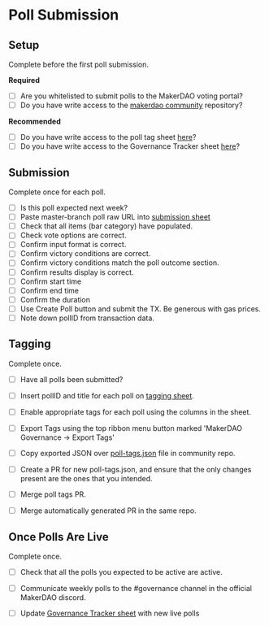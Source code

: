 
# Poll Submission

## Setup

Complete before the first poll submission.

**Required**
- [ ] Are you whitelisted to submit polls to the MakerDAO voting portal?
- [ ] Do you have write access to the [makerdao community](https://github.com/makerdao/community) repository?

**Recommended**
- [ ] Do you have write access to the poll tag sheet [here](https://docs.google.com/spreadsheets/d/1cgjUsVDyDtz8XoxEVQanTc0NZ84CMBZ4sfX_smJl2Kg/edit)? 
- [ ] Do you have write access to the Governance Tracker sheet [here](https://docs.google.com/spreadsheets/d/1LWNlv6hr8oXebk8rvXZBPRVDjN-3OrzI0IgLwBVk0vM/edit#gid=0)?

## Submission

Complete once for each poll.

- [ ] Is this poll expected next week?
- [ ] Paste master-branch poll raw URL into [submission sheet](https://vote.makerdao.com/polling/create)
- [ ] Check that all items (bar category) have populated.
- [ ] Check vote options are correct.
- [ ] Confirm input format is correct.
- [ ] Confirm victory conditions are correct.
- [ ] Confirm victory conditions match the poll outcome section.
- [ ] Confirm results display is correct.
- [ ] Confirm start time
- [ ] Confirm end time
- [ ] Confirm the duration
- [ ] Use Create Poll button and submit the TX. Be generous with gas prices.
- [ ] Note down pollID from transaction data.

## Tagging

Complete once.

- [ ] Have all polls been submitted?
- [ ] Insert pollID and title for each poll on [tagging sheet](https://docs.google.com/spreadsheets/d/1cgjUsVDyDtz8XoxEVQanTc0NZ84CMBZ4sfX_smJl2Kg/edit#gid=22794715).
- [ ] Enable appropriate tags for each poll using the columns in the sheet.
- [ ] Export Tags using the top ribbon menu button marked 'MakerDAO Governance -> Export Tags'
- [ ] Copy exported JSON over [poll-tags.json](https://github.com/makerdao/community/blob/master/governance/polls/meta/poll-tags.json) file in community repo.
- [ ] Create a PR for new poll-tags.json, and ensure that the only changes present are the ones that you intended.
- [ ] Merge poll tags PR.
- [ ] Merge automatically generated PR in the same repo.


## Once Polls Are Live

Complete once.

- [ ] Check that all the polls you expected to be active are active.
- [ ] Communicate weekly polls to the #governance channel in the official MakerDAO discord.
- [ ] Update [Governance Tracker sheet](https://docs.google.com/spreadsheets/d/1LWNlv6hr8oXebk8rvXZBPRVDjN-3OrzI0IgLwBVk0vM/edit#gid=0) with new live polls




